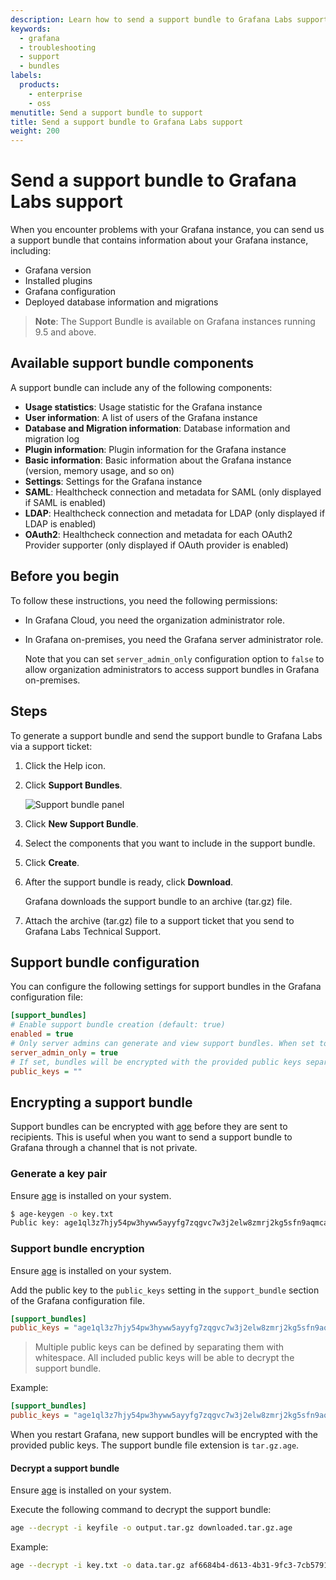 ```yaml
---
description: Learn how to send a support bundle to Grafana Labs support for troubleshooting
keywords:
  - grafana
  - troubleshooting
  - support
  - bundles
labels:
  products:
    - enterprise
    - oss
menutitle: Send a support bundle to support
title: Send a support bundle to Grafana Labs support
weight: 200
---
```


# Send a support bundle to Grafana Labs support

When you encounter problems with your Grafana instance, you can send us a support bundle that contains information about your Grafana instance, including:

- Grafana version
- Installed plugins
- Grafana configuration
- Deployed database information and migrations

> **Note**: The Support Bundle is available on Grafana instances running 9.5 and above.

## Available support bundle components

A support bundle can include any of the following components:

- **Usage statistics**: Usage statistic for the Grafana instance
- **User information**: A list of users of the Grafana instance
- **Database and Migration information**: Database information and migration log
- **Plugin information**: Plugin information for the Grafana instance
- **Basic information**: Basic information about the Grafana instance (version, memory usage, and so on)
- **Settings**: Settings for the Grafana instance
- **SAML**: Healthcheck connection and metadata for SAML (only displayed if SAML is enabled)
- **LDAP**: Healthcheck connection and metadata for LDAP (only displayed if LDAP is enabled)
- **OAuth2**: Healthcheck connection and metadata for each OAuth2 Provider supporter (only displayed if OAuth provider is enabled)

## Before you begin

To follow these instructions, you need the following permissions:

- In Grafana Cloud, you need the organization administrator role.
- In Grafana on-premises, you need the Grafana server administrator role.

  Note that you can set `server_admin_only` configuration option to `false` to allow organization administrators to access support bundles in Grafana on-premises.

## Steps

To generate a support bundle and send the support bundle to Grafana Labs via a support ticket:

1. Click the Help icon.

1. Click **Support Bundles**.

   ![Support bundle panel](/static/img/docs/troubleshooting/support-bundle.png)

1. Click **New Support Bundle**.

1. Select the components that you want to include in the support bundle.

1. Click **Create**.

1. After the support bundle is ready, click **Download**.

   Grafana downloads the support bundle to an archive (tar.gz) file.

1. Attach the archive (tar.gz) file to a support ticket that you send to Grafana Labs Technical Support.

## Support bundle configuration

You can configure the following settings for support bundles in the Grafana configuration file:

```ini
[support_bundles]
# Enable support bundle creation (default: true)
enabled = true
# Only server admins can generate and view support bundles. When set to false, organization admins can generate and view support bundles (default: true)
server_admin_only = true
# If set, bundles will be encrypted with the provided public keys separated by whitespace
public_keys = ""
```

## Encrypting a support bundle

Support bundles can be encrypted with [age](age-encryption.org) before they are sent to
recipients. This is useful when you want to send a support bundle to Grafana through a
channel that is not private.

### Generate a key pair

Ensure [age](https://github.com/FiloSottile/age#installation) is installed on your system.

```bash
$ age-keygen -o key.txt
Public key: age1ql3z7hjy54pw3hyww5ayyfg7zqgvc7w3j2elw8zmrj2kg5sfn9aqmcac8p
```

### Support bundle encryption

Ensure [age](https://github.com/FiloSottile/age#installation) is installed on your system.

Add the public key to the `public_keys` setting in the `support_bundle` section of the Grafana configuration file.

```ini
[support_bundles]
public_keys = "age1ql3z7hjy54pw3hyww5ayyfg7zqgvc7w3j2elw8zmrj2kg5sfn9aqmcac8p"
```

> Multiple public keys can be defined by separating them with whitespace.
> All included public keys will be able to decrypt the support bundle.

Example:

```ini
[support_bundles]
public_keys = "age1ql3z7hjy54pw3hyww5ayyfg7zqgvc7w3j2elw8zmrj2kg5sfn9aqmcac8p age1yu8vzu554pv3klw46yhdv4raz36k5w3vy30lpxn46923lqngudyqvxacer"
```

When you restart Grafana, new support bundles will be encrypted with the provided
public keys. The support bundle file extension is `tar.gz.age`.

#### Decrypt a support bundle

Ensure [age](https://github.com/FiloSottile/age#installation) is installed on your system.

Execute the following command to decrypt the support bundle:

```bash
age --decrypt -i keyfile -o output.tar.gz downloaded.tar.gz.age
```

Example:

```bash
age --decrypt -i key.txt -o data.tar.gz af6684b4-d613-4b31-9fc3-7cb579199bea.tar.gz.age
```
